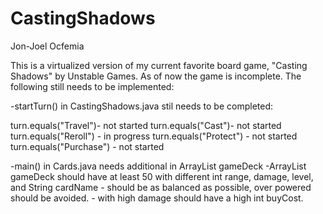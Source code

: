 # CastingShadows
Jon-Joel Ocfemia

This is a virtualized version of my current favorite board game, "Casting Shadows" by Unstable Games.
As of now the game is incomplete. The following still needs to be implemented:

-startTurn() in CastingShadows.java stil needs to be completed:

turn.equals("Travel")- not started
turn.equals("Cast")- not started
turn.equals("Reroll") - in progress
turn.equals("Protect") - not started
turn.equals("Purchase") - not started

-main() in Cards.java needs additional <Cards> in ArrayList<Cards> gameDeck
    -ArrayList<Cards> gameDeck should have at least 50 <Cards> with different int range, damage, level, and String cardName
        -<Cards> should be as balanced as possible, over powered <Cards> should be avoided. 
        -<Cards> with high damage should have a high int buyCost.
